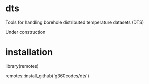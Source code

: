 # dts
Tools for handling borehole distributed temperature datasets (DTS)

Under construction

# installation

library(remotes)

remotes::install_github('g360codes/dts')
